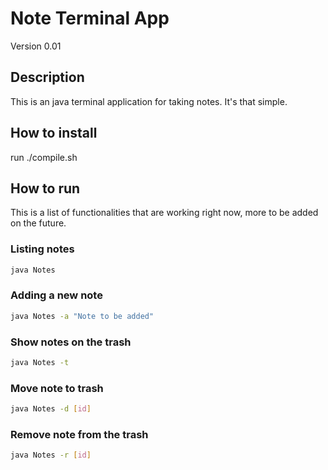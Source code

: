 # Note Terminal App
Version 0.01

## Description
This is an java terminal application for taking notes. It's that simple.

## How to install
run ./compile.sh 

## How to run
This is a list of functionalities that are working right now, more to be added on the future. 

### Listing notes
```bash
java Notes
```
### Adding a new note
```bash
java Notes -a "Note to be added"
```
### Show notes on the trash
```bash
java Notes -t
```
### Move note to trash
```bash
java Notes -d [id]
```
### Remove note from the trash
```bash
java Notes -r [id]
```